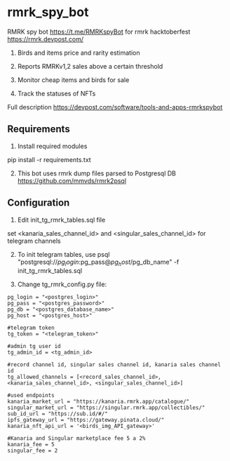 # rmrk_spy_bot
RMRK spy bot https://t.me/RMRKspyBot for rmrk hacktoberfest https://rmrk.devpost.com/

1) Birds and items price and rarity estimation

2) Reports RMRKv1,2 sales above a certain threshold

3) Monitor cheap items and birds for sale

4) Track the statuses of NFTs

Full description https://devpost.com/software/tools-and-apps-rmrkspybot

## Requirements
1) Install required modules

pip install -r requirements.txt

2) This bot uses rmrk dump files parsed to Postgresql DB
https://github.com/mmvds/rmrk2psql

## Сonfiguration
1) Edit init_tg_rmrk_tables.sql file 

set <kanaria_sales_channel_id> and <singular_sales_channel_id> for telegram channels

2) To init telegram tables, use psql "postgresql://$pg_login:$pg_pass@$pg_host/$pg_db_name" -f init_tg_rmrk_tables.sql

3) Change tg_rmrk_config.py file:

```#postgres db
pg_login = "<postgres_login>"
pg_pass = "<postgres_password>"
pg_db = "<postgres_database_name>"
pg_host = "<postgres_host>"

#telegram token
tg_token = "<telegram_token>"

#admin tg user id
tg_admin_id = <tg_admin_id>

#record channel id, singular sales channel id, kanaria sales channel id
tg_allowed_channels = [<record_sales_channel_id>, <kanaria_sales_channel_id>, <singular_sales_channel_id>]

#used endpoints
kanaria_market_url = "https://kanaria.rmrk.app/catalogue/"
singular_market_url = "https://singular.rmrk.app/collectibles/"
sub_id_url = "https://sub.id/#/"
ipfs_gateway_url = "https://gateway.pinata.cloud/"
kanaria_nft_api_url = '<birds_img_API_gateway>'

#Kanaria and Singular marketplace fee 5 a 2%
kanaria_fee = 5
singular_fee = 2
